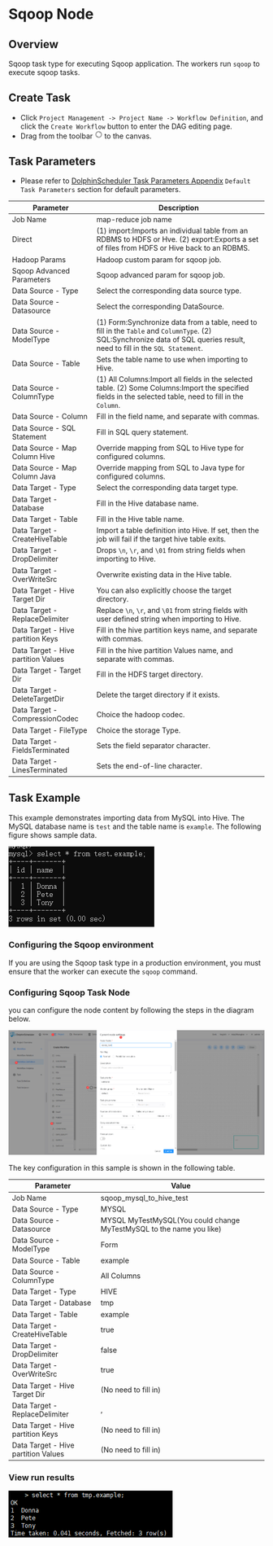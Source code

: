 # Sqoop Node

## Overview

Sqoop task type for executing Sqoop application. The workers run `sqoop` to execute  sqoop tasks.

## Create Task

- Click `Project Management -> Project Name -> Workflow Definition`, and click the `Create Workflow` button to enter the DAG editing page.
- Drag from the toolbar <img src="../../../../img/tasks/icons/sqoop.png" width="15"/> to the canvas.

## Task Parameters

[//]: # (TODO: use the commented anchor below once our website template supports this syntax)
[//]: # (- Please refer to [DolphinScheduler Task Parameters Appendix]&#40;appendix.md#default-task-parameters&#41; `Default Task Parameters` section for default parameters.)

- Please refer to [DolphinScheduler Task Parameters Appendix](appendix.md) `Default Task Parameters` section for default parameters.

|            **Parameter**            |                                                                              **Description**                                                                               |
|-------------------------------------|----------------------------------------------------------------------------------------------------------------------------------------------------------------------------|
| Job Name                            | map-reduce job name                                                                                                                                                        |
| Direct                              | (1) import:Imports an individual table from an RDBMS to HDFS or Hve.  (2) export:Exports a set of files from HDFS or Hive back to an RDBMS.                                |
| Hadoop Params                       | Hadoop custom param for sqoop job.                                                                                                                                         |
| Sqoop Advanced Parameters           | Sqoop advanced param for sqoop job.                                                                                                                                        |
| Data Source - Type                  | Select the corresponding data source type.                                                                                                                                 |
| Data Source - Datasource            | Select the corresponding DataSource.                                                                                                                                       |
| Data Source - ModelType             | (1) Form:Synchronize data from a table, need to fill in the `Table` and `ColumnType`. (2) SQL:Synchronize data of SQL queries result, need to fill in the `SQL Statement`. |
| Data Source - Table                 | Sets the table name to use when importing to Hive.                                                                                                                         |
| Data Source - ColumnType            | (1) All Columns:Import all fields in the selected table.  (2) Some Columns:Import the specified fields in the selected table, need to fill in the `Column`.                |
| Data Source - Column                | Fill in the field name, and separate with commas.                                                                                                                          |
| Data Source - SQL Statement         | Fill in SQL query statement.                                                                                                                                               |
| Data Source - Map Column Hive       | Override mapping from SQL to Hive type for configured columns.                                                                                                             |
| Data Source - Map Column Java       | Override mapping from SQL to Java type for configured columns.                                                                                                             |
| Data Target - Type                  | Select the corresponding data target type.                                                                                                                                 |
| Data Target - Database              | Fill in the Hive database name.                                                                                                                                            |
| Data Target - Table                 | Fill in the Hive table name.                                                                                                                                               |
| Data Target - CreateHiveTable       | Import a table definition into Hive. If set, then the job will fail if the target hive table exits.                                                                        |
| Data Target - DropDelimiter         | Drops `\n`, `\r`, and `\01` from string fields when importing to Hive.                                                                                                     |
| Data Target - OverWriteSrc          | Overwrite existing data in the Hive table.                                                                                                                                 |
| Data Target - Hive Target Dir       | You can also explicitly choose the target directory.                                                                                                                       |
| Data Target - ReplaceDelimiter      | Replace `\n`, `\r`, and `\01` from string fields with user defined string when importing to Hive.                                                                          |
| Data Target - Hive partition Keys   | Fill in the hive partition keys name, and separate with commas.                                                                                                            |
| Data Target - Hive partition Values | Fill in the hive partition Values name, and separate with commas.                                                                                                          |
| Data Target - Target Dir            | Fill in the HDFS target directory.                                                                                                                                         |
| Data Target - DeleteTargetDir       | Delete the target directory if it exists.                                                                                                                                  |
| Data Target - CompressionCodec      | Choice the hadoop codec.                                                                                                                                                   |
| Data Target - FileType              | Choice the storage Type.                                                                                                                                                   |
| Data Target - FieldsTerminated      | Sets the field separator character.                                                                                                                                        |
| Data Target - LinesTerminated       | Sets the end-of-line character.                                                                                                                                            |

## Task Example

This example demonstrates importing data from MySQL into Hive. The MySQL database name is `test` and the table name is `example`. The following figure shows sample data.

![sqoop_task01](../../../../img/tasks/demo/sqoop_task01.png)

### Configuring the Sqoop environment

If you are using the Sqoop task type in a production environment, you must ensure that the worker can execute the `sqoop` command.

### Configuring Sqoop Task Node

you can configure the node content by following the steps in the diagram below.

![sqoop_task02](../../../../img/tasks/demo/sqoop_task02.png)

The key configuration in this sample is shown in the following table.

|            **Parameter**            |                              **Value**                               |
|-------------------------------------|----------------------------------------------------------------------|
| Job Name                            | sqoop_mysql_to_hive_test                                             |
| Data Source - Type                  | MYSQL                                                                |
| Data Source - Datasource            | MYSQL MyTestMySQL(You could change MyTestMySQL to the name you like) |
| Data Source - ModelType             | Form                                                                 |
| Data Source - Table                 | example                                                              |
| Data Source - ColumnType            | All Columns                                                          |
| Data Target - Type                  | HIVE                                                                 |
| Data Target - Database              | tmp                                                                  |
| Data Target - Table                 | example                                                              |
| Data Target - CreateHiveTable       | true                                                                 |
| Data Target - DropDelimiter         | false                                                                |
| Data Target - OverWriteSrc          | true                                                                 |
| Data Target - Hive Target Dir       | (No need to fill in)                                                 |
| Data Target - ReplaceDelimiter      | ,                                                                    |
| Data Target - Hive partition Keys   | (No need to fill in)                                                 |
| Data Target - Hive partition Values | (No need to fill in)                                                 |

### View run results

![sqoop_task03](../../../../img/tasks/demo/sqoop_task03.png)
